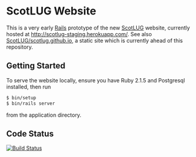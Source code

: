 ScotLUG Website
===============

This is a very early [Rails](http://rubyonrails.org/) prototype of the new [ScotLUG](http://www.scotlug.org.uk/wiki/Welcome) website, currently hosted at http://scotlug-staging.herokuapp.com/.  See also [ScotLUG/scotlug.github.io], a static site which is currently ahead of this repository.

Getting Started
---------------

To serve the website locally, ensure you have Ruby 2.1.5 and Postgresql installed, then run
```sh
$ bin/setup
$ bin/rails server
```
from the application directory.

Code Status
-----------

[![Build Status](https://travis-ci.org/ScotLUG/Website.svg)](https://travis-ci.org/ScotLUG/Website)

[ScotLUG/scotlug.github.io]: https://github.com/ScotLUG/scotlug.github.io
